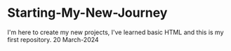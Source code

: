 # Starting-My-New-Journey
I'm here to create my new projects, I've learned basic HTML and this is my first repository. 20 March-2024
